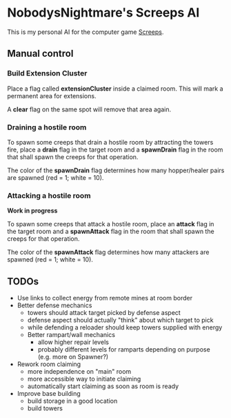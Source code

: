 # NobodysNightmare's Screeps AI

This is my personal AI for the computer game [Screeps](https://screeps.com).

## Manual control

### Build Extension Cluster

Place a flag called **extensionCluster** inside a claimed room.
This will mark a permanent area for extensions.

A **clear** flag on the same spot will remove that area again.

### Draining a hostile room

To spawn some creeps that drain a hostile room by attracting the towers
fire, place a **drain** flag in the target room and a **spawnDrain** flag
in the room that shall spawn the creeps for that operation.

The color of the **spawnDrain** flag determines how many hopper/healer
pairs are spawned (red = 1; white = 10).

### Attacking a hostile room

**Work in progress**

To spawn some creeps that attack a hostile room, place an **attack** flag in the target room and a **spawnAttack** flag
in the room that shall spawn the creeps for that operation.

The color of the **spawnAttack** flag determines how many attackers are spawned (red = 1; white = 10).

## TODOs

* Use links to collect energy from remote mines at room border
* Better defense mechanics
    * towers should attack target picked by defense aspect
    * defense aspect should actually "think" about which target to pick
    * while defending a reloader should keep towers supplied with energy
    * Better rampart/wall mechanics
        * allow higher repair levels
        * probably different levels for ramparts depending on purpose (e.g. more on Spawner?)
* Rework room claiming
    * more independence on "main" room
    * more accessible way to initiate claiming
    * automatically start claiming as soon as room is ready
* Improve base building
    * build storage in a good location
    * build towers
